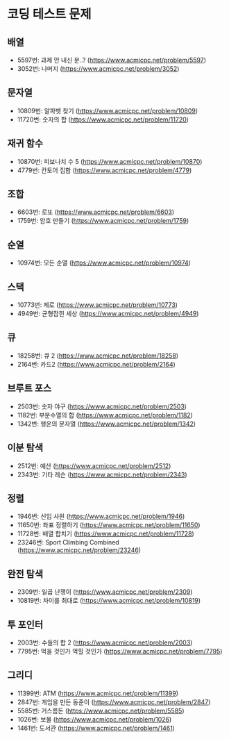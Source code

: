 # 코딩 테스트 문제

## 배열
- 5597번: 과제 안 내신 분..? (https://www.acmicpc.net/problem/5597)
- 3052번: 나머지 (https://www.acmicpc.net/problem/3052)

## 문자열
- 10809번: 알파벳 찾기 (https://www.acmicpc.net/problem/10809)
- 11720번: 숫자의 합 (https://www.acmicpc.net/problem/11720)

## 재귀 함수
- 10870번: 피보나치 수 5 (https://www.acmicpc.net/problem/10870)
- 4779번: 칸토어 집합 (https://www.acmicpc.net/problem/4779)

## 조합
- 6603번: 로또 (https://www.acmicpc.net/problem/6603)
- 1759번: 암호 만들기 (https://www.acmicpc.net/problem/1759)

## 순열
- 10974번: 모든 순열 (https://www.acmicpc.net/problem/10974)

## 스택
- 10773번: 제로 (https://www.acmicpc.net/problem/10773)
- 4949번: 균형잡힌 세상 (https://www.acmicpc.net/problem/4949)

## 큐
- 18258번: 큐 2 (https://www.acmicpc.net/problem/18258)
- 2164번: 카드2 (https://www.acmicpc.net/problem/2164)

## 브루트 포스
- 2503번: 숫자 야구 (https://www.acmicpc.net/problem/2503)
- 1182번: 부분수열의 합 (https://www.acmicpc.net/problem/1182)
- 1342번: 행운의 문자열 (https://www.acmicpc.net/problem/1342)

## 이분 탐색
- 2512번: 예산 (https://www.acmicpc.net/problem/2512)
- 2343번: 기타 레슨 (https://www.acmicpc.net/problem/2343)

## 정렬
- 1946번: 신입 사원 (https://www.acmicpc.net/problem/1946)
- 11650번: 좌표 정렬하기 (https://www.acmicpc.net/problem/11650)
- 11728번: 배열 합치기 (https://www.acmicpc.net/problem/11728)
- 23246번: Sport Climbing Combined (https://www.acmicpc.net/problem/23246)

## 완전 탐색
- 2309번: 일곱 난쟁이 (https://www.acmicpc.net/problem/2309)
- 10819번: 차이를 최대로 (https://www.acmicpc.net/problem/10819)

## 투 포인터
- 2003번: 수들의 합 2 (https://www.acmicpc.net/problem/2003)
- 7795번: 먹을 것인가 먹힐 것인가 (https://www.acmicpc.net/problem/7795)

## 그리디
- 11399번: ATM (https://www.acmicpc.net/problem/11399)
- 2847번: 게임을 만든 동준이 (https://www.acmicpc.net/problem/2847)
- 5585번: 거스름돈 (https://www.acmicpc.net/problem/5585)
- 1026번: 보물 (https://www.acmicpc.net/problem/1026)
- 1461번: 도서관 (https://www.acmicpc.net/problem/1461)
